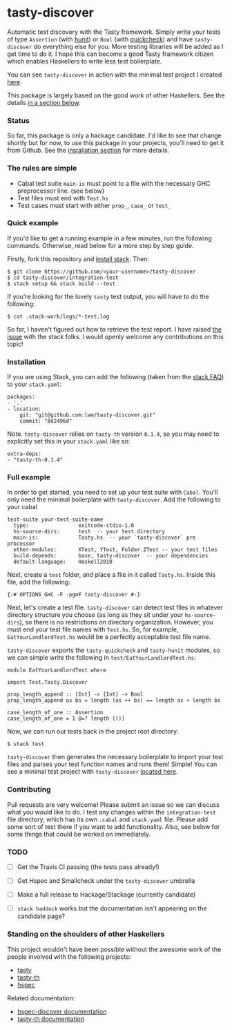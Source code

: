 # tasty-discover
Automatic test discovery with the Tasty framework. Simply write your tests of
type `Assertion` (with [hunit][hunit]) or `Bool` (with
[quickcheck][quickcheck]) and have `tasty-discover` do everything else for you.
More testing libraries will be added as I get time to do it. I hope this can
become a good Tasty framework citizen which enables Haskellers to write less
test boilerplate.

You can see `tasty-discover` in action with the minimal test project I created [here][minimalsetup].

This package is largely based on the good work of other Haskellers. See the
details [in a section below](https://github.com/lwm/tasty-discover/#standing-on-the-shoulders-of-other-haskellers).

### Status
So far, this package is only a hackage candidate. I'd like to see that change
shortly but for now, to use this package in your projects, you'll need to get
it from Github. See the [installation section][installdiscover] for more
details.

### The rules are simple

  - Cabal test suite `main-is` must point to a file with the necessary GHC preprocessor line. (see below)
  - Test files must end with `Test.hs`
  - Test cases must start with either `prop_`, `case_` or `test_`

### Quick example
If you'd like to get a running example in a few minutes, run the following
commands. Otherwise, read below for a more step by step guide.

Firstly, fork this repository and [install stack][installstack]. Then:

```
$ git clone https://github.com/<your-username>/tasty-discover
$ cd tasty-discover/integration-test
$ stack setup && stack build --test
```

If you're looking for the lovely `tasty` test output, you will have to do the
following:

```
$ cat .stack-work/logs/*-test.log
```

So far, I haven't figured out how to retrieve the test report. I have raised
[the issue][stackissue] with the stack folks. I would openly welcome any
contributions on this topic!

### Installation

If you are using Stack, you can add the following (taken from the [stack
FAQ][stackfaq]) to your `stack.yaml`:

```
packages:
- '.'
- location:
    git: "git@github.com:lwm/tasty-discover.git"
    commit: "8d2496d"
```

Note. `tasty-discover` relies on `tasty-th` version `0.1.4`, so you may need to
explicitly set this in your `stack.yaml` like so:

```
extra-deps:
- "tasty-th-0.1.4"
```

### Full example
In order to get started, you need to set up your test suite with `Cabal`.
You'll only need the minimal boilerplate with `tasty-discover`. Add the
following to your cabal

```
test-suite your-test-suite-name
  type:                exitcode-stdio-1.0
  hs-source-dirs:      test  -- your test directory
  main-is:             Tasty.hs  -- your `tasty-discover` pre processor
  other-modules:       XTest, YTest, Folder.ZTest -- your test files
  build-depends:       base, tasty-discover  -- your dependencies
  default-language:    Haskell2010
```

Next, create a `test` folder, and place a file in it called `Tasty.hs`.
Inside this file, add the following:

```
{-# OPTIONS_GHC -F -pgmF tasty-discover #-}
```

Next, let's create a test file. `tasty-discover` can detect test files in
whatever directory structure you choose (as long as they sit under your
`hs-source-dirs`), so there is no restrictions on directory organization.
However, you must end your test file names with `Test.hs`. So, for example,
`EatYourLandlordTest.hs` would be a perfectly acceptable test file name.

`tasty-discover` exports the `tasty-quickcheck` and `tasty-hunit` modules, so
we can simple write the following in `test/EatYourLandlordTest.hs`:

```
module EatYourLandlordTest where

import Test.Tasty.Discover

prop_length_append :: [Int] -> [Int] -> Bool
prop_length_append as bs = length (as ++ bs) == length as + length bs

case_length_of_one :: Assertion
case_length_of_one = 1 @=? length [()]
```

Now, we can run our tests back in the project root directory:

```
$ stack test
```

`tasty-discover` then generates the necessary boilerplate to import your test
files and parses your test function names and runs them! Simple! You can see a
minimal test project with `tasty-discover` [located here][minimalsetup].

### Contributing
Pull requests are very welcome! Please submit an issue so we can discuss what
you would like to do. I test any changes within the `integration-test` file
directory, which has its own `.cabal` and `stack.yaml` file. Please add some
sort of test there if you want to add functionality. Also, see below for some
things that could be worked on immediately.

### TODO
  - [ ] Get the Travis CI passing (the tests pass already!)
  - [ ] Get Hspec and Smallcheck under the `tasty-discover` umbrella
  - [ ] Make a full release to Hackage/Stackage (currently candidate)
  - [ ] `stack haddock` works but the documentation isn't appearing on the candidate page?


### Standing on the shoulders of other Haskellers
This project wouldn't have been possible without the awesome work of the
people involved with the following projects:

  - [tasty](https://github.com/feuerbach/tasty)
  - [tasty-th](http://hackage.haskell.org/package/tasty-th)
  - [hspec](https://github.com/hspec/hspec)

Related documentation:
  - [hspec-discover documentation][hspecdiscover]
  - [tasty-th documentation][tastythdocs]


[issues]: https://github.com/lwm/tasty-discover/issues
[stackhaskell]: https://github.com/commercialhaskell/stack
[installstack]: https://github.com/commercialhaskell/stack/blob/master/doc/install_and_upgrade.md
[stackissue]: https://github.com/commercialhaskell/stack/issues/426#issuecomment-186237534
[tastythdocs]: https://github.com/bennofs/tasty-th#usage
[hspecdiscover]: https://hspec.github.io/hspec-discover.html
[minimalsetup]: https://github.com/lwm/tasty-discover/tree/master/integration-test
[hunit]: https://github.com/hspec/HUnit#readme
[quickcheck]: https://github.com/nick8325/quickcheck
[stackfaq]: http://docs.haskellstack.org/en/stable/faq/
[installdiscover]: https://github.com/lwm/tasty-discover#installation

